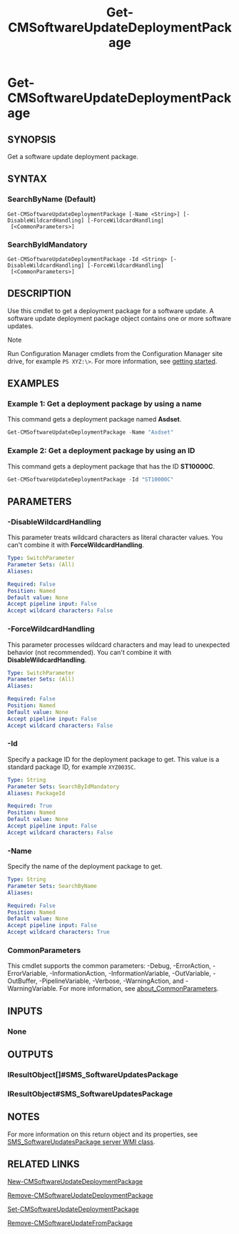 ﻿---
external help file: AdminUI.PS.dll-Help.xml
Module Name: ConfigurationManager
ms.date: 12/16/2021
schema: 2.0.0
title: Get-CMSoftwareUpdateDeploymentPackage
---

# Get-CMSoftwareUpdateDeploymentPackage

## SYNOPSIS

Get a software update deployment package.

## SYNTAX

### SearchByName (Default)
```
Get-CMSoftwareUpdateDeploymentPackage [-Name <String>] [-DisableWildcardHandling] [-ForceWildcardHandling]
 [<CommonParameters>]
```

### SearchByIdMandatory
```
Get-CMSoftwareUpdateDeploymentPackage -Id <String> [-DisableWildcardHandling] [-ForceWildcardHandling]
 [<CommonParameters>]
```

## DESCRIPTION

Use this cmdlet to get a deployment package for a software update. A software update deployment package object contains one or more software updates.

> [!NOTE]
> Run Configuration Manager cmdlets from the Configuration Manager site drive, for example `PS XYZ:\>`. For more information, see [getting started](/powershell/sccm/overview).

## EXAMPLES

### Example 1: Get a deployment package by using a name

This command gets a deployment package named **Asdset**.

```powershell
Get-CMSoftwareUpdateDeploymentPackage -Name "Asdset"
```

### Example 2: Get a deployment package by using an ID

This command gets a deployment package that has the ID **ST10000C**.

```powershell
Get-CMSoftwareUpdateDeploymentPackage -Id "ST10000C"
```

## PARAMETERS

### -DisableWildcardHandling

This parameter treats wildcard characters as literal character values. You can't combine it with **ForceWildcardHandling**.

```yaml
Type: SwitchParameter
Parameter Sets: (All)
Aliases:

Required: False
Position: Named
Default value: None
Accept pipeline input: False
Accept wildcard characters: False
```

### -ForceWildcardHandling

This parameter processes wildcard characters and may lead to unexpected behavior (not recommended). You can't combine it with **DisableWildcardHandling**.

```yaml
Type: SwitchParameter
Parameter Sets: (All)
Aliases:

Required: False
Position: Named
Default value: None
Accept pipeline input: False
Accept wildcard characters: False
```

### -Id

Specify a package ID for the deployment package to get. This value is a standard package ID, for example `XYZ0035C`.

```yaml
Type: String
Parameter Sets: SearchByIdMandatory
Aliases: PackageId

Required: True
Position: Named
Default value: None
Accept pipeline input: False
Accept wildcard characters: False
```

### -Name

Specify the name of the deployment package to get.

```yaml
Type: String
Parameter Sets: SearchByName
Aliases:

Required: False
Position: Named
Default value: None
Accept pipeline input: False
Accept wildcard characters: True
```

### CommonParameters
This cmdlet supports the common parameters: -Debug, -ErrorAction, -ErrorVariable, -InformationAction, -InformationVariable, -OutVariable, -OutBuffer, -PipelineVariable, -Verbose, -WarningAction, and -WarningVariable. For more information, see [about_CommonParameters](http://go.microsoft.com/fwlink/?LinkID=113216).

## INPUTS

### None

## OUTPUTS

### IResultObject[]#SMS_SoftwareUpdatesPackage

### IResultObject#SMS_SoftwareUpdatesPackage

## NOTES

For more information on this return object and its properties, see [SMS_SoftwareUpdatesPackage server WMI class](/mem/configmgr/develop/reference/sum/sms_softwareupdatespackage-server-wmi-class).

## RELATED LINKS

[New-CMSoftwareUpdateDeploymentPackage](New-CMSoftwareUpdateDeploymentPackage.md)

[Remove-CMSoftwareUpdateDeploymentPackage](Remove-CMSoftwareUpdateDeploymentPackage.md)

[Set-CMSoftwareUpdateDeploymentPackage](Set-CMSoftwareUpdateDeploymentPackage.md)

[Remove-CMSoftwareUpdateFromPackage](Remove-CMSoftwareUpdateFromPackage.md)
